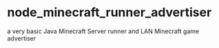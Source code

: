 # node_minecraft_runner_advertiser
a very basic Java Minecraft Server runner and LAN Minecraft game advertiser
